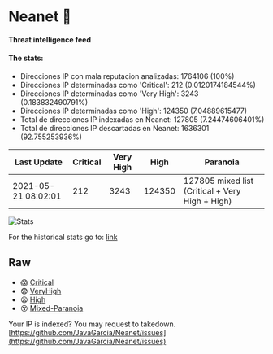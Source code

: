 # Neanet :hocho:
#### Threat intelligence feed
#### The stats:

- Direcciones IP con mala reputacion analizadas: 1764106 (100%)
- Direcciones IP determinadas como 'Critical':  212 (0.0120174184544%)
- Direcciones IP determinadas como 'Very High':  3243 (0.183832490791%)
- Direcciones IP determinadas como 'High':  124350 (7.04889615477)
- Total de direcciones IP indexadas en Neanet:  127805 (7.24474606401%)
- Total de direcciones IP descartadas en Neanet:  1636301 (92.755253936%)

| Last Update | Critical | Very High | High | Paranoia |
| --- | --- | --- | --- | --- |
| 2021-05-21 08:02:01 | 212 | 3243 | 124350 | 127805 mixed list (Critical + Very High + High)|

![Stats](https://docs.google.com/spreadsheets/d/e/2PACX-1vSnaNMIXVabIpDJjufMlzH7poXnshF3mgd8Is1g9ytUEzVsP5my4Trn8f-xkoLLQ38xpL3HtmUexLo6/pubchart?oid=501124687&format=image)

For the historical stats go to: [link](/stats.csv)
## Raw
- :scream: [Critical](https://raw.githubusercontent.com/JavaGarcia/Neanet/master/blacklists/neanet_critical.txt)
- :fearful: [VeryHigh](https://raw.githubusercontent.com/JavaGarcia/Neanet/master/blacklists/neanet_veryHigh.txtt)
- :frowning: [High](https://raw.githubusercontent.com/JavaGarcia/Neanet/master/blacklists/neanet_high.txt)
- :dizzy_face: [Mixed-Paranoia](https://raw.githubusercontent.com/JavaGarcia/Neanet/master/blacklists/neanet_all.txt)


Your IP is indexed? You may request to takedown. [https://github.com/JavaGarcia/Neanet/issues](https://github.com/JavaGarcia/Neanet/issues)
























































































































































































































































































































































































































































































































































































































































































































































































































































































































































































































































































































































































































































































































































































































































































































































































































































































































































































































































































































































































































































































































































































































































































































































































































































































































































































































































































































































































































































































































































































































































































































































































































































































































































































































































































































































































































































































































































































































































































































































































































































































































































































































































































































































































































































































































































































































































































































































































































































































































































































































































































































































































































































































































































































































































































































































































































































































































































































































































































































































































































































































































































































































































































































































































































































































































































































































































































































